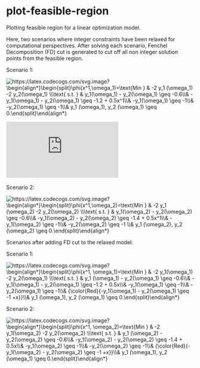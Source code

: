 # plot-feasible-region

Plotting feasible region for a linear optimization model. 

Here, two scenarios where integer constraints have been relaxed for computational perspectives. After solving each scenario, Fenchel Decomposition (FD) cut is generated to cut off all non integer solution points from the feasible region. 

Scenario 1:

<img src="https://latex.codecogs.com/svg.image?\begin{align*}\begin{split}\phi(x^1,\omega_1)=\text{Min&space;}&space;&&space;-2&space;y_1&space;(\omega_1)&space;-2&space;y_2(\omega_1)&space;\\\text{&space;s.t.&space;}&space;&&space;y_1(\omega_1)&space;-&space;y_2(\omega_1)&space;\geq&space;-0.6\\&&space;&space;-y_1(\omega_1)&space;-&space;y_2(\omega_1)&space;\geq&space;-1.2&space;&plus;&space;0.5x^1\\&&space;&space;-y_1(\omega_1)&space;\geq&space;-1\\&&space;&space;-y_2(\omega_1)&space;\geq&space;-1\\&&space;y_1&space;(\omega_1),&space;y_2&space;(\omega_1)&space;\geq&space;0.\end{split}\end{align*}" title="https://latex.codecogs.com/svg.image?\begin{align*}\begin{split}\phi(x^1,\omega_1)=\text{Min } & -2 y_1 (\omega_1) -2 y_2(\omega_1) \\\text{ s.t. } & y_1(\omega_1) - y_2(\omega_1) \geq -0.6\\& -y_1(\omega_1) - y_2(\omega_1) \geq -1.2 + 0.5x^1\\& -y_1(\omega_1) \geq -1\\& -y_2(\omega_1) \geq -1\\& y_1 (\omega_1), y_2 (\omega_1) \geq 0.\end{split}\end{align*}" />

![alt text](https://github.com/fvfarahani/plot-feasible-region/blob/main/s1.pdf?raw=true)

Scenario 2:

<img src="https://latex.codecogs.com/svg.image?\begin{align*}\begin{split}\phi(x^1,\omega_2)=\text{Min&space;}&space;&&space;-2&space;y_1&space;(\omega_2)&space;-2&space;y_2(\omega_2)&space;\\\text{&space;s.t.&space;}&space;&&space;y_1(\omega_2)&space;-&space;y_2(\omega_2)&space;\geq&space;-0.6\\&&space;&space;-y_1(\omega_2)&space;-&space;y_2(\omega_2)&space;\geq&space;-1.4&space;&plus;&space;0.5x^1\\&&space;&space;-y_1(\omega_2)&space;\geq&space;-1\\&&space;&space;-y_2(\omega_2)&space;\geq&space;-1&space;\\&&space;y_1&space;(\omega_2),&space;y_2&space;(\omega_2)&space;\geq&space;0.\end{split}\end{align*}" title="https://latex.codecogs.com/svg.image?\begin{align*}\begin{split}\phi(x^1,\omega_2)=\text{Min } & -2 y_1 (\omega_2) -2 y_2(\omega_2) \\\text{ s.t. } & y_1(\omega_2) - y_2(\omega_2) \geq -0.6\\& -y_1(\omega_2) - y_2(\omega_2) \geq -1.4 + 0.5x^1\\& -y_1(\omega_2) \geq -1\\& -y_2(\omega_2) \geq -1 \\& y_1 (\omega_2), y_2 (\omega_2) \geq 0.\end{split}\end{align*}" />

Scenarios after adding FD cut to the relaxed model:

Scenario 1:

<img src="https://latex.codecogs.com/svg.image?\begin{align*}\begin{split}\phi(x^1,&space;\omega_1)=\text{Min&space;}&space;&&space;-2&space;y_1(\omega_1)&space;-2&space;y_2(\omega_1)&space;\\\text{&space;s.t.&space;}&space;&&space;y_1&space;(\omega_1)&space;-&space;y_2(\omega_1)&space;\geq&space;-0.6\\&&space;&space;-y_1(\omega_1)&space;-&space;y_2(\omega_1)&space;\geq&space;-1.2&space;&plus;&space;0.5x\\&&space;&space;-y_1(\omega_1)&space;\geq&space;-1\\&&space;&space;-y_2(\omega_1)&space;\geq&space;-1\\&&space;&space;{\color{Red}{-y_1(\omega_1)&space;-&space;y_2(\omega_1)&space;\geq&space;-1&space;&plus;x}}\\&&space;y_1&space;(\omega_1),&space;y_2&space;(\omega_1)&space;\geq&space;0.\end{split}\end{align*}" title="https://latex.codecogs.com/svg.image?\begin{align*}\begin{split}\phi(x^1, \omega_1)=\text{Min } & -2 y_1(\omega_1) -2 y_2(\omega_1) \\\text{ s.t. } & y_1 (\omega_1) - y_2(\omega_1) \geq -0.6\\& -y_1(\omega_1) - y_2(\omega_1) \geq -1.2 + 0.5x\\& -y_1(\omega_1) \geq -1\\& -y_2(\omega_1) \geq -1\\& {\color{Red}{-y_1(\omega_1) - y_2(\omega_1) \geq -1 +x}}\\& y_1 (\omega_1), y_2 (\omega_1) \geq 0.\end{split}\end{align*}" />

 Scenario 2:

<img src="https://latex.codecogs.com/svg.image?\begin{align*}\begin{split}\phi(x^1,&space;\omega_2)=\text{Min&space;}&space;&&space;-2&space;y_1(\omega_2)&space;-2&space;y_2(\omega_2)&space;\\\text{&space;s.t.&space;}&space;&&space;y_1&space;(\omega_2)&space;-&space;y_2(\omega_2)&space;\geq&space;-0.6\\&&space;&space;-y_1(\omega_2)&space;-&space;y_2(\omega_2)&space;\geq&space;-1.4&space;&plus;&space;0.5x\\&&space;&space;-y_1(\omega_2)&space;\geq&space;-1\\&&space;&space;-y_2(\omega_2)&space;\geq&space;-1\\&&space;&space;{\color{Red}{-y_1(\omega_2)&space;-&space;y_2(\omega_2)&space;\geq&space;-1&space;&plus;x}}\\&&space;y_1&space;(\omega_1),&space;y_2&space;(\omega_1)&space;\geq&space;0.\end{split}\end{align*}" title="https://latex.codecogs.com/svg.image?\begin{align*}\begin{split}\phi(x^1, \omega_2)=\text{Min } & -2 y_1(\omega_2) -2 y_2(\omega_2) \\\text{ s.t. } & y_1 (\omega_2) - y_2(\omega_2) \geq -0.6\\& -y_1(\omega_2) - y_2(\omega_2) \geq -1.4 + 0.5x\\& -y_1(\omega_2) \geq -1\\& -y_2(\omega_2) \geq -1\\& {\color{Red}{-y_1(\omega_2) - y_2(\omega_2) \geq -1 +x}}\\& y_1 (\omega_1), y_2 (\omega_1) \geq 0.\end{split}\end{align*}" />


